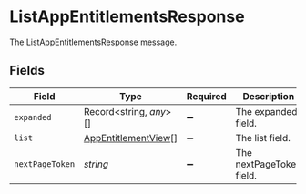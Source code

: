 # ListAppEntitlementsResponse

The ListAppEntitlementsResponse message.


## Fields

| Field                                                             | Type                                                              | Required                                                          | Description                                                       |
| ----------------------------------------------------------------- | ----------------------------------------------------------------- | ----------------------------------------------------------------- | ----------------------------------------------------------------- |
| `expanded`                                                        | Record<string, *any*>[]                                           | :heavy_minus_sign:                                                | The expanded field.                                               |
| `list`                                                            | [AppEntitlementView](../../models/shared/appentitlementview.md)[] | :heavy_minus_sign:                                                | The list field.                                                   |
| `nextPageToken`                                                   | *string*                                                          | :heavy_minus_sign:                                                | The nextPageToken field.                                          |